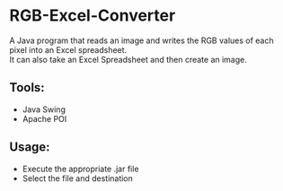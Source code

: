 # RGB-Excel-Converter
A Java program that reads an image and writes the RGB values of each pixel into an Excel spreadsheet.  
It can also take an Excel Spreadsheet and then create an image.

## Tools:
- Java Swing
- Apache POI

## Usage:
- Execute the appropriate .jar file
- Select the file and destination
